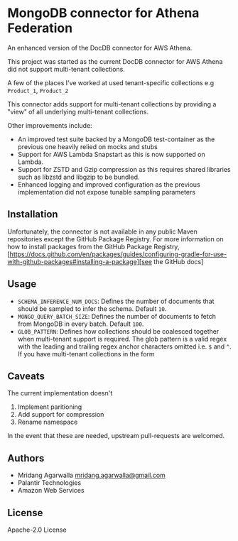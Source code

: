 # MongoDB connector for Athena Federation

An enhanced version of the DocDB connector for AWS Athena. 

This project was started as the current DocDB connector for AWS Athena did 
not support multi-tenant collections.

A few of the places I've worked at used tenant-specific collections e.g `Product_1`, `Product_2`

This connector adds support for multi-tenant collections by providing a "view" of all
underlying multi-tenant collections.

Other improvements include:

* An improved test suite backed by a MongoDB test-container as the previous one heavily relied on mocks and stubs
* Support for AWS Lambda Snapstart as this is now supported on Lambda.
* Support for ZSTD and Gzip compression as this requires shared libraries such as libzstd and libgzip to be bundled.
* Enhanced logging and improved configuration as the previous implementation did not expose tunable sampling parameters

## Installation

Unfortunately, the connector is not available in any public Maven repositories except the GitHub Package Registry. 
For more information on how to install packages from the GitHub Package
Registry, [https://docs.github.com/en/packages/guides/configuring-gradle-for-use-with-github-packages#installing-a-package][see the GitHub docs]


## Usage


* `SCHEMA_INFERENCE_NUM_DOCS`: Defines the number of documents that should be 
sampled to infer the schema. Default `10`.
*  `MONGO_QUERY_BATCH_SIZE`: Defines the number of documents to fetch from MongoDB
in every batch. Default `100`.
* `GLOB_PATTERN`: Defines how collections should be coalesced together 
when multi-tenant support is required. The glob pattern is a valid regex with 
the leading and trailing regex anchor characters omitted i.e. `$` and `^`. 
If you have multi-tenant collections in the form



## Caveats

The current implementation doesn't


1. Implement paritioning
2. Add support for compression
3. Rename namespace

In the event that these are needed, upstream pull-requests are welcomed.

## Authors

* Mridang Agarwalla <mridang.agarwalla@gmail.com>
* Palantir Technologies
* Amazon Web Services

## License

Apache-2.0 License

[see the GitHub docs]: https://docs.github.com/en/packages/guides/configuring-gradle-for-use-with-github-packages#installing-a-package
